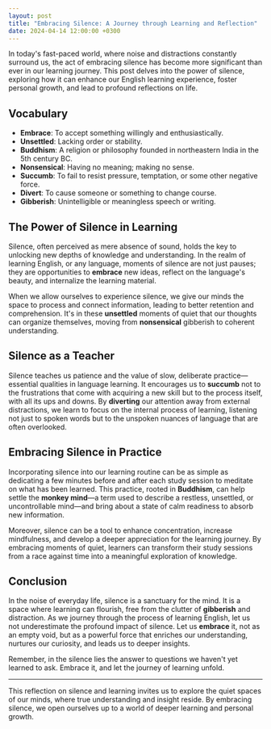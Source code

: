 ```yaml
---
layout: post
title: "Embracing Silence: A Journey through Learning and Reflection"
date: 2024-04-14 12:00:00 +0300
---
```


In today's fast-paced world, where noise and distractions constantly surround us, the act of embracing silence has become more significant than ever in our learning journey. This post delves into the power of silence, exploring how it can enhance our English learning experience, foster personal growth, and lead to profound reflections on life.

## Vocabulary
- **Embrace**: To accept something willingly and enthusiastically.
- **Unsettled**: Lacking order or stability.
- **Buddhism**: A religion or philosophy founded in northeastern India in the 5th century BC.
- **Nonsensical**: Having no meaning; making no sense.
- **Succumb**: To fail to resist pressure, temptation, or some other negative force.
- **Divert**: To cause someone or something to change course.
- **Gibberish**: Unintelligible or meaningless speech or writing.

## The Power of Silence in Learning
Silence, often perceived as mere absence of sound, holds the key to unlocking new depths of knowledge and understanding. In the realm of learning English, or any language, moments of silence are not just pauses; they are opportunities to **embrace** new ideas, reflect on the language's beauty, and internalize the learning material.

When we allow ourselves to experience silence, we give our minds the space to process and connect information, leading to better retention and comprehension. It's in these **unsettled** moments of quiet that our thoughts can organize themselves, moving from **nonsensical** gibberish to coherent understanding.

## Silence as a Teacher
Silence teaches us patience and the value of slow, deliberate practice—essential qualities in language learning. It encourages us to **succumb** not to the frustrations that come with acquiring a new skill but to the process itself, with all its ups and downs. By **diverting** our attention away from external distractions, we learn to focus on the internal process of learning, listening not just to spoken words but to the unspoken nuances of language that are often overlooked.

## Embracing Silence in Practice
Incorporating silence into our learning routine can be as simple as dedicating a few minutes before and after each study session to meditate on what has been learned. This practice, rooted in **Buddhism**, can help settle the **monkey mind**—a term used to describe a restless, unsettled, or uncontrollable mind—and bring about a state of calm readiness to absorb new information.

Moreover, silence can be a tool to enhance concentration, increase mindfulness, and develop a deeper appreciation for the learning journey. By embracing moments of quiet, learners can transform their study sessions from a race against time into a meaningful exploration of knowledge.

## Conclusion
In the noise of everyday life, silence is a sanctuary for the mind. It is a space where learning can flourish, free from the clutter of **gibberish** and distraction. As we journey through the process of learning English, let us not underestimate the profound impact of silence. Let us **embrace** it, not as an empty void, but as a powerful force that enriches our understanding, nurtures our curiosity, and leads us to deeper insights.

Remember, in the silence lies the answer to questions we haven't yet learned to ask. Embrace it, and let the journey of learning unfold.

---

This reflection on silence and learning invites us to explore the quiet spaces of our minds, where true understanding and insight reside. By embracing silence, we open ourselves up to a world of deeper learning and personal growth.